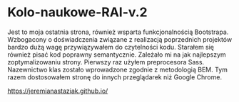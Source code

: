 # Kolo-naukowe-RAI-v.2
Jest to moja ostatnia strona, również wsparta funkcjonalnością Bootstrapa.  Wzbogacony o doświadczenia związane z realizacją poprzednich projektów bardzo dużą wagę przywiązywałem do czytelności kodu. Starałem się również pisać kod poprawny semantycznie. Zależało mi na jak najlepszym zoptymalizowaniu strony. Pierwszy raz użyłem preprocesora Sass. Nazewnictwo klas zostało wprowadzone zgodnie z metodologią BEM. Tym razem dostosowałem stronę do innych przeglądarek niż Google Chrome.

https://jeremianastaziak.github.io/
